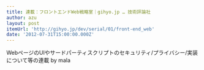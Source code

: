 ```yaml
---
title: 連載：フロントエンドWeb戦略室｜gihyo.jp … 技術評論社
author: azu
layout: post
itemUrl: 'http://gihyo.jp/dev/serial/01/front-end_web'
date: '2012-07-31T15:00:00.000Z'
---
```

WebページのUIやサードパーティスクリプトのセキュリティ/プライバシー/実装について等の連載 by mala
